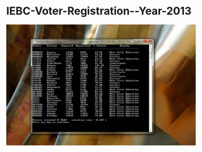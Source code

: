 # IEBC-Voter-Registration--Year-2013

![IEBC-Voter-Registration--Year-2013 Photo](https://github.com/dwachira/IEBC-Voter-Registration--Year-2013/blob/master/IEBC%20Voter%20Registration%20-%20Year%202013.png?raw=true)
